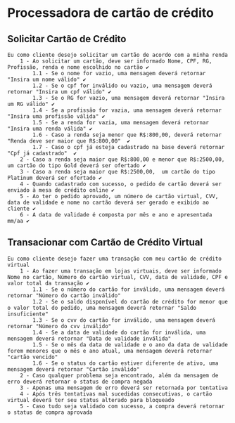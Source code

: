 ﻿# Processadora de cartão de crédito

## Solicitar Cartão de Crédito
	Eu como cliente desejo solicitar um cartão de acordo com a minha renda
		1 - Ao solicitar um cartão, deve ser informado Nome, CPF, RG, Profissão, renda e nome escolhido no cartão ✔
			1.1 - Se o nome for vazio, uma mensagem deverá retornar "Insira um nome válido" ✔
			1.2 - Se o cpf for inválido ou vazio, uma mensagem deverá retornar "Insira um cpf válido" ✔
			1.3 - Se o RG for vazio, uma mensagem deverá retornar "Insira um RG válido" ✔
			1.4 - Se a profissão for vazia, uma mensagem deverá retornar "Insira uma profissão válida" ✔
			1.5 - Se a renda for vazia, uma mensagem deverá retornar "Insira uma renda válida" ✔
			1.6 - Caso a renda seja menor que R$:800,00, deverá retornar "Renda deve ser maior que R$:800,00"  ✔
			1.7 - Caso o cpf já esteja cadastrado na base deverá retornar "Cpf já cadastrado"  ✔
		2 - Caso a renda seja maior que R$:800,00 e menor que R$:2500,00, um cartão do tipo Gold deverá ser ofertado ✔
		3 - Caso a renda seja maior que R$:2500,00,  um cartão do tipo Platinum deverá ser ofertado ✔
		4 - Quando cadastrado com sucesso, o pedido de cartão deverá ser enviado à mesa de crédito online ✔
		5 - Ao ter o pedido aprovado, um número de cartão virtual, CVV, data de validade e nome no cartão deverá ser gerado e exibido ao cliente ✔
		6 - A data de validade é composta por mês e ano e apresentada mm/aa ✔

## Transacionar com Cartão de Crédito Virtual
	Eu como cliente desejo fazer uma transação com meu cartão de crédito virtual
		1 - Ao fazer uma transação em lojas virtuais, deve ser informado Nome no cartão, Número do cartão virtual, CVV, data de validade, CPF e valor total da transação ✔
			1.1 - Se o número do cartão for inválido, uma mensagem deverá retornar "Número do cartão inválido"
			1.2 - Se o saldo disponível do cartão de crédito for menor que o valor total do pedido, uma mensagem deverá retornar "Saldo insuficiente"
			1.3 - Se o cvv do cartão for inválido, uma mensagem deverá retornar "Número do cvv inválido"
			1.4 - Se a data de validade do cartão for inválida, uma mensagem deverá retornar "Data de validade inválida"
			1.5 - Se o mês da data de validade e o ano da data de validade forem menores que o mês e ano atual, uma mensagem deverá retornar "cartão vencido"
			1.6 - Se o status do cartão estiver diferente de ativo, uma mensagem deverá retornar "Cartão inválido"
		2 - Caso qualquer problema seja encontrado, além da mensagem de erro deverá retornar o status de compra negada
		3 - Apenas uma mensagem de erro deverá ser retornada por tentativa
		4 - Após três tentativas mal sucedidas consecutivas, o cartão virtual deverá ter seu status alterado para bloqueado
		5 - Caso tudo seja validado com sucesso, a compra deverá retornar o status de compra aprovada